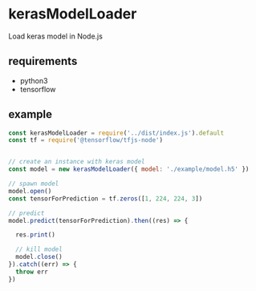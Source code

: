 # kerasModelLoader
Load keras model in Node.js

## requirements
* python3
* tensorflow

## example
```javascript
const kerasModelLoader = require('../dist/index.js').default
const tf = require('@tensorflow/tfjs-node')


// create an instance with keras model
const model = new kerasModelLoader({ model: './example/model.h5' })

// spawn model
model.open()
const tensorForPrediction = tf.zeros([1, 224, 224, 3])

// predict
model.predict(tensorForPrediction).then((res) => {

  res.print()

  // kill model
  model.close()
}).catch((err) => {
  throw err
})
```
